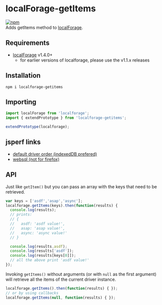 localForage-getItems
====================
[![npm](https://img.shields.io/npm/dm/localforage-getitems.svg)](https://www.npmjs.com/package/localforage-getitems)  
Adds getItems method to [localForage](https://github.com/mozilla/localForage).

## Requirements

* [localForage](https://github.com/mozilla/localForage) v1.4.0+
  * for earlier versions of localforage, please use the v1.1.x releases

## Installation
`npm i localforage-getitems`

## Importing
```javascript
import localForage from 'localforage';
import { extendPrototype } from 'localforage-getitems';

extendPrototype(localforage);
```

## jsperf links
* [default driver order (indexedDB prefered)](https://jsperf.com/localforage-getitems-2017/1)
* [websql (not for firefox)](https://jsperf.com/localforage-getitems-websql-2017b/1)

## API
Just like `getItem()` but you can pass an array with the keys that need to be retrieved.
```js
var keys = ['asdf','asap','async'];
localforage.getItems(keys).then(function(results) {
  console.log(results);
  // prints:
  // {
  //   asdf: 'asdf value!',
  //   asap: 'asap value!',
  //   async: 'async value!'
  // }

  console.log(results.asdf);
  console.log(results['asdf']);
  console.log(results[keys[0]]);
  // all the above print 'asdf value!'
});
```

Invoking `getItems()` without arguments (or with `null` as the first argument) will retrieve all the items of the current driver instance.
```js
localforage.getItems().then(function(results) { });
// or by using callbacks
localforage.getItems(null, function(results) { });
```
